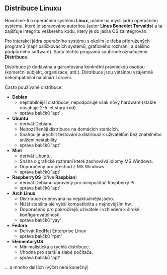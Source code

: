 ## Distribuce Linuxu

Hovoříme-li o operačním systému **Linux**, máme na mysli jádro operačního systému, které je spravováno autoritou (autor **Linus Benedict Torvalds**) a ta zajišťuje integritu veškerého kódu, který je do jádra OS zaintegrován.

Pro interakci jádra operačního systému s okolím je třeba přidružených programů (např balíčkovacích systémů, grafického rozhraní, a dalšího podpůrného software). Sadu těchto programů souhrnně označujeme **Distribuce**.

Distribuce  je dodávána a garantována konkrétní právnickou osobou (komerční subjekt, organizace, atd.). Distribuce jsou většinou vzájemně nekompatibilní na binární úrovni.

Často používané distribuce:

 - **Debian** 
   - nejstabilnější distribuce, nepodporuje však nový hardware (stable obsahuje 2-5 let starý kód)
   - správa balíčků 'apt'
 - **Ubuntu** 
   - derivát Debianu
   - Nejrozšířenějí distribuce na domácích stanicích.
   - Snahou je urychlit testování a distribuci k uživatelům bez znatelného snížení nestability
   - správa balíčků 'apt'
 - **Mint** 
   - derivát Ubuntu. 
   - Snaha o grafické rozhraní které zachovává idiomy MS Windows. 
   - Doporučený pro přechod z MS Windows
   - správa balíčků 'apt'
 - **RaspberryOS** (dříve **Raspbian**) 
   - derivát Debianu upravený pro minipočítač Raspberry Pi
   - správa balíčků 'apt'
 - **Arch Linux** 
   - Distribuce orienovaná na nejaktuálnější jádro. 
   - Nižší stabilita ale vyšší kompatibilita s nejnovějším hw. 
   - Doporučeno pro pokročilejší uživatele i vzhledem k široké konfigurovatelnosti 
   - správa balíčků 'yay'
 - **Fedora** 
   - Derivát RedHat Enterprise Linux
   - správa balíčků 'rpm'
 - **ElementaryOS** 
   - Minimalistická a rychlá distribuce. 
   - Vhodná pro starší a slabé počítače.
   - správa balíčků 'apt'

... a mnoho dalších (výčet není konečný)